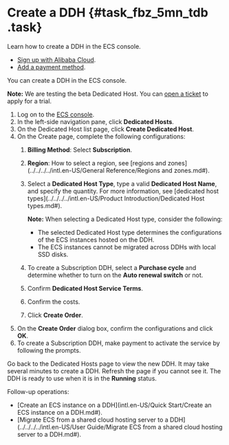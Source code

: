 # Create a DDH {#task_fbz_5mn_tdb .task}

Learn how to create a DDH in the ECS console.

-   [Sign up with Alibaba Cloud](https://www.alibabacloud.com/help/doc-detail/50482.htm).
-   [Add a payment method](https://www.alibabacloud.com/help/doc-detail/50517.htm).

You can create a DDH in the ECS console.

**Note:** We are testing the beta Dedicated Host. You can [open a ticket](https://workorder-intl.console.aliyun.com/#/ticket/createIndex) to apply for a trial.

1.  Log on to the [ECS console](https://ecs.console.aliyun.com/#/home).
2.  In the left-side navigation pane, click **Dedicated Hosts**.
3.  On the Dedicated Host list page, click **Create Dedicated Host**.
4.  On the Create page, complete the following configurations: 
    1.  **Billing Method**: Select **Subscription**.
    2.  **Region**: How to select a region, see [regions and zones](../../../../intl.en-US/General Reference/Regions and zones.md#).
    3.  Select a **Dedicated Host Type**, type a valid **Dedicated Host Name**, and specify the quantity. For more information, see [dedicated host types](../../../../intl.en-US/Product Introduction/Dedicated Host types.md#). 

        **Note:** When selecting a Dedicated Host type, consider the following:

        -   The selected Dedicated Host type determines the configurations of the ECS instances hosted on the DDH.
        -   The ECS instances cannot be migrated across DDHs with local SSD disks.
    4.  To create a Subscription DDH, select a **Purchase cycle** and determine whether to turn on the **Auto renewal switch** or not.
    5.  Confirm **Dedicated Host Service Terms**.
    6.  Confirm the costs.
    7.  Click **Create Order**.
5.  On the **Create Order** dialog box, confirm the configurations and click **OK**.
6.  To create a Subscription DDH, make payment to activate the service by following the prompts.

Go back to the Dedicated Hosts page to view the new DDH. It may take several minutes to create a DDH. Refresh the page if you cannot see it. The DDH is ready to use when it is in the **Running** status.

Follow-up operations:

-   [Create an ECS instance on a DDH](intl.en-US/Quick Start/Create an ECS instance on a DDH.md#).
-   [Migrate ECS from a shared cloud hosting server to a DDH](../../../../intl.en-US/User Guide/Migrate ECS from a shared cloud hosting server to a DDH.md#).

